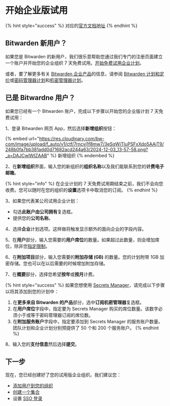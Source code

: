 # 开始企业版试用

{% hint style="success" %}
对应的[官方文档地址](https://bitwarden.com/help/enterprise-free-trial/)
{% endhint %}

## Bitwarden 新用户？ <a href="#new-to-bitwarden" id="new-to-bitwarden"></a>

如果您是 Bitwarden 的新用户，我们很乐意帮助您通过我们专门的注册页面建立一个账户并开始您的企业组织 7 天免费试用。[开始免费试用企业计划](https://vault.bitwarden.com/#/register?org=enterprise)。

或者，要了解更多有关 [Bitwarden 企业产品](https://bitwarden.com/products/business/)的信息，请参阅 [Bitwarden 计划和定价](https://bitwarden.com/pricing/business/)或[密码管理器计划](password-manager/about-bitwarden-plans.md#enterprise-organizations)和[机密管理器计划](secrets-manager/secrets-manager-plans.md)。

## 已是 Bitwardne 用户？ <a href="#already-a-user" id="already-a-user"></a>

如果您已经有一个 Bitwarden 账户，完成以下步骤以开始您的企业版计划 7 天免费试用：

1、登录 Bitwarden 网页 App，然后选择**新增组织**按钮：

{% embed url="https://res.cloudinary.com/bw-com/image/upload/f_auto/v1/ctf/7rncvj1f8mw7/3eSqWiTIuPSFxXdo5AAjT9/248b0fa7bb381add0d71682acd244a63/2024-12-03_13-57-58.png?_a=DAJCwlWIZAAB" %}
新增组织
{% endembed %}

2、在**新增组织**界面，输入您的新组织的**组织名称**以及我们能联系到您的**计费电子邮箱**。

{% hint style="info" %}
在企业计划的 7 天免费试用期结束之前，我们不会向您收费。您可以随时在您的组织的**设置**选项卡中取消您的订阅。
{% endhint %}

3、如果您代表某公司试用企业计划：

* 勾选**此账户由公司拥有**复选框。
* 提供您的**公司名称**。

4、选择**企业**计划选项。这样做将触发显示额外的面向企业的字段内容。

5、在**用户**部分，输入您需要的**用户席位**的数量。如果超过此数量，则会增加席位，除非您[指定限制](../admin-console/manage-members/user-management.md#set-a-seat-limit)。

6、在**附加项目**部分，输入您需要的**附加存储 (GB)** 的数量。您的计划附带 1GB 加密存储。您也可以在以后需要的时候增加附加存储。

7、在**概要**部分，选择您希望**按年**或**按月**计费。

{% hint style="success" %}
如果您想使用 [Secrets Manager](../secrets-manager/secrets-manager-overview.md)，请完成以下步骤以将其添加到您的计划中：

1. 在**更多来自 Bitwarden 的产品**部分，选中**订阅机密管理器**复选框。
2. 在**用户席位**字段中，指定要为 Secrets Manager 购买的席位数量。该数字必须小于或等于密码管理器订阅的席位数。
3. 在**附加服务账户**字段中，指定要添加到 Secrets Manager 的服务账户数量。团队计划和企业计划分别预提供了 50 个和 200 个服务账户。
{% endhint %}

8、输入您的**支付信息**然后选择**提交**。

## 下一步 <a href="#next-steps" id="next-steps"></a>

现在，您已经创建好了您的试用版企业组织。我们建议您：

* [添加用户到您的组织](../admin-console/manage-members/user-management.md)
* [创建一个集合](../admin-console/manage-shared-items/collections/about-collections.md#create-a-collection)
* 设置 [SSO 登录](../login-with-sso/about-login-with-sso.md)
